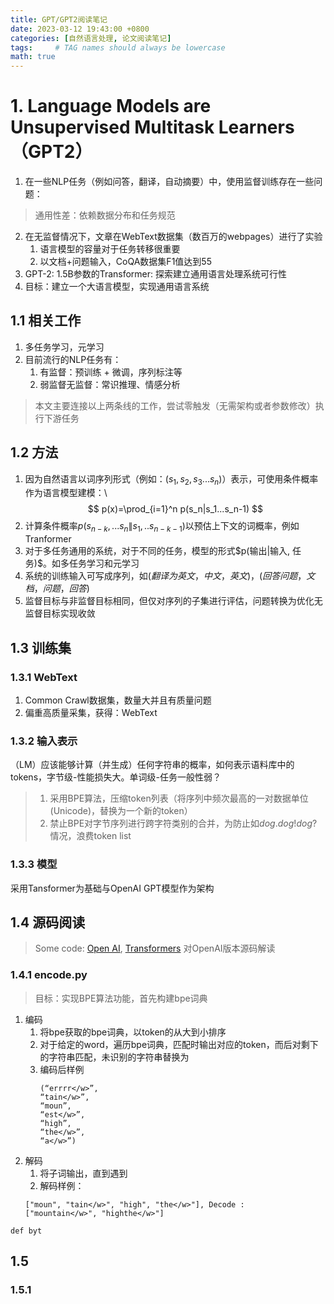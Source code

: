 ```yaml
---
title: GPT/GPT2阅读笔记
date: 2023-03-12 19:43:00 +0800
categories: [自然语言处理, 论文阅读笔记]
tags:     # TAG names should always be lowercase
math: true
---
```

# 1. Language Models are Unsupervised Multitask Learners （GPT2）

1. 在一些NLP任务（例如问答，翻译，自动摘要）中，使用监督训练存在一些问题：
> 通用性差：依赖数据分布和任务规范
> 
> 
2. 在无监督情况下，文章在WebText数据集（数百万的webpages）进行了实验
    1. 语言模型的容量对于任务转移很重要
    2. 以文档+问题输入，CoQA数据集F1值达到55
3. GPT-2: 1.5B参数的Transformer: 探索建立通用语言处理系统可行性
4. 目标：建立一个大语言模型，实现通用语言系统

## 1.1 相关工作
1. 多任务学习，元学习
2. 目前流行的NLP任务有：
    1. 有监督：预训练 + 微调，序列标注等
    2. 弱监督无监督：常识推理、情感分析
> 本文主要连接以上两条线的工作，尝试零触发（无需架构或者参数修改）执行下游任务

## 1.2 方法
1. 因为自然语言以词序列形式（例如：$(s_1, s_2, s_3...s_n)$）表示，可使用条件概率作为语言模型建模：\\
$$
p(x)=\prod_{i=1}^n p(s_n|s_1...s_n-1)
$$
2. 计算条件概率$p(s_{n-k},...s_n \| s_1,..s_{n-k-1})$以预估上下文的词概率，例如Tranformer
3. 对于多任务通用的系统，对于不同的任务，模型的形式\$p(输出\|输入, 任务)\$。如多任务学习和元学习
4. 系统的训练输入可写成序列，如$(翻译为英文，中文，英文)，(回答问题，文档，问题，回答)$
5. 监督目标与非监督目标相同，但仅对序列的子集进行评估，问题转换为优化无监督目标实现收敛

## 1.3 训练集
### 1.3.1 WebText
1. Common Crawl数据集，数量大并且有质量问题
2. 偏重高质量采集，获得：WebText
### 1.3.2 输入表示
 （LM）应该能够计算（并生成）任何字符串的概率，如何表示语料库中的tokens，字节级-性能损失大。单词级-任务一般性弱？
> 1. 采用BPE算法，压缩token列表（将序列中频次最高的一对数据单位(Unicode)，替换为一个新的token） 
> 2. 禁止BPE对字节序列进行跨字符类别的合并，为防止如$dog. dog! dog?$情况，浪费token list

### 1.3.3 模型
采用Tansformer为基础与OpenAI GPT模型作为架构
## 1.4 源码阅读
> Some code: [Open AI](https://github.com/openai/gpt-2), [Transformers](https://github.com/huggingface/transformers)
对OpenAI版本源码解读
### 1.4.1 encode.py
> 目标：实现BPE算法功能，首先构建bpe词典
1. 编码
    1. 将bpe获取的bpe词典，以token的从大到小排序
    2. 对于给定的word，遍历bpe词典，匹配时输出对应的token，而后对剩下的字符串匹配，未识别的字符串替换为<unk>
    3. 编码后样例
        ```
        (“errrr</w>”, 
        “tain</w>”, 
        “moun”, 
        “est</w>”, 
        “high”, 
        “the</w>”, 
        “a</w>”)
        ```
2. 解码
    1. 将子词输出，直到遇到</w>
    2. 解码样例：
    ```
    ["moun", "tain</w>", "high", "the</w>"], Decode :
    ["mountain</w>", "highthe</w>"]
    ```

```
def byt
```
## 1.5 
### 1.5.1 